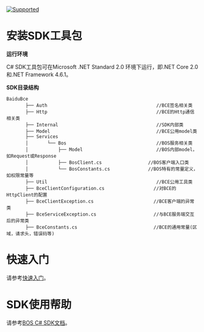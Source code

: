 ﻿
[![Supported](https://img.shields.io/badge/Supported-.NET4.6.1%2B%2F.NETCore2.0%2B-brightgreen.svg)](#)

# 安装SDK工具包

**运行环境**


C# SDK工具包可在Microsoft .NET Standard 2.0 环境下运行，即.NET Core 2.0和.NET Framework 4.6.1。

**SDK目录结构**

    BaiduBce
           ├── Auth                                        //BCE签名相关类
           ├── Http                                        //BCE的Http通信相关类
           ├── Internal                                    //SDK内部类
           ├── Model                                       //BCE公用model类
           ├── Services
           │       └── Bos                                 //BOS服务相关类
           │           ├── Model                           //BOS内部model，如Request或Response
           │           ├── BosClient.cs                 //BOS客户端入口类
           │           └── BosConstants.cs              //BOS特有的常量定义，如权限常量等
           ├── Util                                        //BCE公用工具类
           ├── BceClientConfiguration.cs                  //对BCE的HttpClient的配置
           ├── BceClientException.cs                      //BCE客户端的异常类
           ├── BceServiceException.cs                     //与BCE服务端交互后的异常类
           ├── BceConstants.cs                            //BCE的通用常量(区域，请求头，错误码等)
           
           
# 快速入门

请参考[快速入门](http://bce.baidu.com/doc/BOS/Cs-SDK.html#快速入门)。

# SDK使用帮助

请参考[BOS C# SDK文档](http://bce.baidu.com/doc/BOS/Cs-SDK.html)。
  